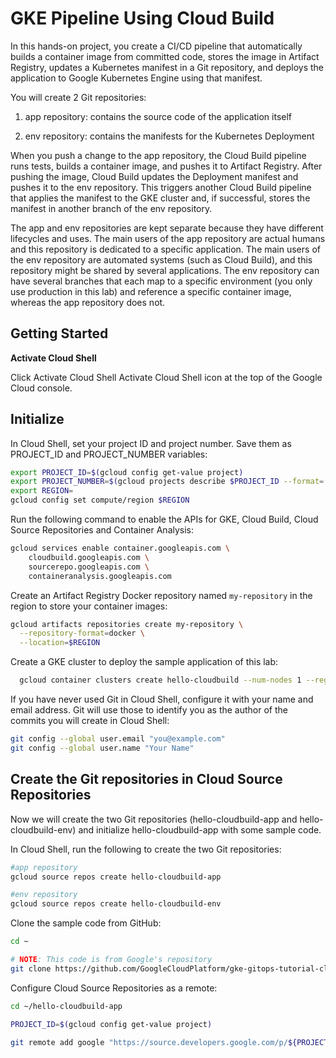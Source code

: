 # GKE Pipeline Using Cloud Build

In this hands-on project, you create a CI/CD pipeline that automatically builds a container image from committed code, stores the image in Artifact Registry, updates a Kubernetes manifest in a Git repository, and deploys the application to Google Kubernetes Engine using that manifest.

You will create 2 Git repositories:

1. app repository: contains the source code of the application itself

2. env repository: contains the manifests for the Kubernetes Deployment

When you push a change to the app repository, the Cloud Build pipeline runs tests, builds a container image, and pushes it to Artifact Registry. After pushing the image, Cloud Build updates the Deployment manifest and pushes it to the env repository. This triggers another Cloud Build pipeline that applies the manifest to the GKE cluster and, if successful, stores the manifest in another branch of the env repository.

The app and env repositories are kept separate because they have different lifecycles and uses. The main users of the app repository are actual humans and this repository is dedicated to a specific application. The main users of the env repository are automated systems (such as Cloud Build), and this repository might be shared by several applications. The env repository can have several branches that each map to a specific environment (you only use production in this lab) and reference a specific container image, whereas the app repository does not.

## Getting Started

**Activate Cloud Shell**

Click Activate Cloud Shell Activate Cloud Shell icon at the top of the Google Cloud console.

## Initialize 

In Cloud Shell, set your project ID and project number. Save them as PROJECT_ID and PROJECT_NUMBER variables:

```bash
export PROJECT_ID=$(gcloud config get-value project)
export PROJECT_NUMBER=$(gcloud projects describe $PROJECT_ID --format='value(projectNumber)')
export REGION=
gcloud config set compute/region $REGION
```
Run the following command to enable the APIs for GKE, Cloud Build, Cloud Source Repositories and Container Analysis:
```bash
gcloud services enable container.googleapis.com \
    cloudbuild.googleapis.com \
    sourcerepo.googleapis.com \
    containeranalysis.googleapis.com
```

Create an Artifact Registry Docker repository named `my-repository` in the region to store your container images:
```bash
gcloud artifacts repositories create my-repository \
  --repository-format=docker \
  --location=$REGION
```

Create a GKE cluster to deploy the sample application of this lab:

```bash
  gcloud container clusters create hello-cloudbuild --num-nodes 1 --region $REGION
```

If you have never used Git in Cloud Shell, configure it with your name and email address. Git will use those to identify you as the author of the commits you will create in Cloud Shell:

```bash
git config --global user.email "you@example.com"
git config --global user.name "Your Name"
```

## Create the Git repositories in Cloud Source Repositories

Now we will create the two Git repositories (hello-cloudbuild-app and hello-cloudbuild-env) and initialize hello-cloudbuild-app with some sample code.

In Cloud Shell, run the following to create the two Git repositories:
```bash
#app repository
gcloud source repos create hello-cloudbuild-app
```
```bash
#env repository
gcloud source repos create hello-cloudbuild-env
```

Clone the sample code from GitHub: 

```bash
cd ~
```
```bash
# NOTE: This code is from Google's repository
git clone https://github.com/GoogleCloudPlatform/gke-gitops-tutorial-cloudbuild hello-cloudbuild-app
```

Configure Cloud Source Repositories as a remote:
```bash
cd ~/hello-cloudbuild-app
```

```bash
PROJECT_ID=$(gcloud config get-value project)
```

```bash
git remote add google "https://source.developers.google.com/p/${PROJECT_ID}/r/hello-cloudbuild-app"
```







